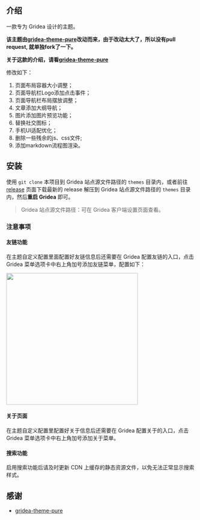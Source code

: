 ## 介绍

一款专为 Gridea 设计的主题。

**该主题由[gridea-theme-pure](https://github.com/imhanjie/gridea-theme-pure)改动而来，由于改动太大了，所以没有pull request, 就单独fork了一下。**

**关于这款的介绍，请看[gridea-theme-pure](https://github.com/imhanjie/gridea-theme-pure/blob/master/README.md)**

修改如下：

1. 页面布局容器大小调整；
2. 页面导航栏Logo添加点击事件；
3. 页面导航栏布局摆放调整；
4. 文章添加大纲导航；
5. 图片添加图片预览功能；
6. 替换社交图标；
7. 手机UI适配优化；
8. 删除一些残余的js、css文件;
9. 添加markdown流程图渲染。


## 安装

使用 `git clone` 本项目到 Gridea 站点源文件路径的 `themes` 目录内，或者前往 [release](https://github.com/jxiaow/gridea-theme-pure-fashion/releases) 页面下载最新的 release 解压到 Gridea 站点源文件路径的 `themes` 目录内，然后**重启  Gridea** 即可。

>  Gridea 站点源文件路径：可在 Gridea 客户端设置页面查看。

### 注意事项

#### 友链功能

在主题自定义配置里面配置好友链信息后还需要在 Gridea 配置友链的入口，点击 Gridea 菜单选项卡中右上角加号添加友链菜单，配置如下：

<img src="https://tva1.sinaimg.cn/large/007S8ZIlly1ggu1jtta50j30m60kgjs2.jpg" width="350px" />

#### 关于页面

在主题自定义配置里配置好关于信息后还需要在 Gridea 配置关于的入口，点击 Gridea 菜单选项卡中右上角加号添加关于菜单。

#### 搜索功能

启用搜索功能后请及时更新 CDN 上缓存的静态资源文件，以免无法正常显示搜索样式。

## 感谢
- [gridea-theme-pure](https://github.com/imhanjie/gridea-theme-pure)
